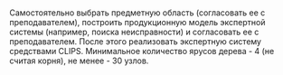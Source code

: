 # 

<!-- Adventures in Rule-Based Programming: A CLIPS Tutorial 
https://www.amazon.com/Adventures-Rule-Based-Programming-CLIPS-Tutorial/dp/B09ZCL2VMM
979-8985783902
 -->

<!-- dnf install clips -->

Самостоятельно выбрать предметную область (согласовать ее с преподавателем),
построить продукционную модель экспертной системы (например, поиска неисправности)
и согласовать ее с преподавателем.
После этого реализовать экспертную систему средствами CLIPS.
Минимальное количество ярусов дерева - 4 (не считая корня), не менее - 30 узлов.